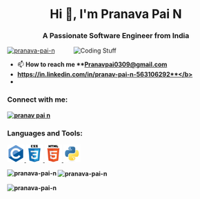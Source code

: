 <h1 align="center" style="font-family=arial;font-size=18"><b>Hi 👋, I'm Pranava Pai N</b></h1>
<h3 align="center"><b>A Passionate Software Engineer from India</b></h3>
<img align="right" alt="Coding Stuff" width="350" src="https://i.pinimg.com/originals/78/63/36/7863362124aee1020dd1784a9f95a4ae.gif">

<p align="left";font-color="red",font-family="arial> <img src="https://komarev.com/ghpvc/?username=pranava-pai-n&label=Profile%20views&color=0e75b6&style=flat" alt="pranava-pai-n" /> </p>

<p align="left"> <a href="https://github.com/ryo-ma/github-profile-trophy"><img src="https://github-profile-trophy.vercel.app/?username=pranava-pai-n" alt="pranava-pai-n" /></a> </p>

- 📫 <b>How to reach me **Pranavpai0309@gmail.com
- https://in.linkedin.com/in/pranav-pai-n-563106292**</b>
-                     

<h3 align="left">Connect with me:</h3>
<p align="left">
<a href="https://linkedin.com/in/pranav pai n" target="blank"><img align="center" src="https://raw.githubusercontent.com/rahuldkjain/github-profile-readme-generator/master/src/images/icons/Social/linked-in-alt.svg" alt="pranav pai n" height="30" width="40" /></a>
</p>

<h3 align="left">Languages and Tools:</h3>
<p align="left"> <a href="https://www.cprogramming.com/" target="_blank" rel="noreferrer"> <img src="https://raw.githubusercontent.com/devicons/devicon/master/icons/c/c-original.svg" alt="c" width="40" height="40"/> </a> <a href="https://www.w3schools.com/css/" target="_blank" rel="noreferrer"> <img src="https://raw.githubusercontent.com/devicons/devicon/master/icons/css3/css3-original-wordmark.svg" alt="css3" width="40" height="40"/> </a> <a href="https://www.w3.org/html/" target="_blank" rel="noreferrer"> <img src="https://raw.githubusercontent.com/devicons/devicon/master/icons/html5/html5-original-wordmark.svg" alt="html5" width="40" height="40"/> </a> <a href="https://www.python.org" target="_blank" rel="noreferrer"> <img src="https://raw.githubusercontent.com/devicons/devicon/master/icons/python/python-original.svg" alt="python" width="40" height="40"/> </a> </p>

<p><img align="left" src="https://github-readme-stats.vercel.app/api/top-langs?username=pranava-pai-n&show_icons=true&locale=en&layout=compact" alt="pranava-pai-n" /></p>

<p>&nbsp;<img align="center" src="https://github-readme-stats.vercel.app/api?username=pranava-pai-n&show_icons=true&locale=en" alt="pranava-pai-n" /></p>

<p><img align="center" src="https://github-readme-streak-stats.herokuapp.com/?user=pranava-pai-n&" alt="pranava-pai-n" /></p>
